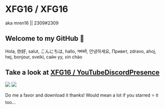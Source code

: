 # XFG16 / XFG16
aka mren16 || 2309#2309
## Welcome to my GitHub 👋
Hola, 你好, salut, こんにちは, hallo, नमस्ते, 안녕하세요, Привет, zdravo, ahoj, hej, bonjour, sveiki, сайн уу, xin chào
## Take a look at [XFG16 / YouTubeDiscordPresence](https://github.com/XFG16/YouTubeDiscordPresence)

<p align="left">
    <a href="https://chrome.google.com/webstore/detail/youtubediscordpresence/hnmeidgkfcbpjjjpmjmpehjdljlaeaaa" alt="Chrome Extension">
        <img src="https://img.shields.io/badge/Chrome%20Web%20Store-6%2C000%2B%20Users-blue" /></a>
    <img src="https://img.shields.io/badge/Amogus-What%20the%20sus%3F%3F%3F-red" />
</p>

Do me a favor and download it thanks!
Would mean a lot if you starred ⭐ it too...

<!---
XFG16/XFG16 is a ✨ special ✨ repository because its `README.md` (this file) appears on your GitHub profile.
You can click the Preview link to take a look at your changes.
--->
